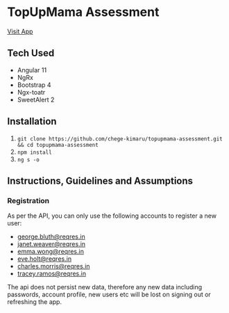 # TopUpMama Assessment

[Visit App](topupmamaassessment.netlify.app)

## Tech Used

- Angular 11
- NgRx
- Bootstrap 4
- Ngx-toatr
- SweetAlert 2

## Installation

1. `git clone https://github.com/chege-kimaru/topupmama-assessment.git && cd topupmama-assessment`
2. `npm install`
3. `ng s -o`

## Instructions, Guidelines and Assumptions

### Registration

As per the API, you can only use the following accounts to register a new user:

- george.bluth@reqres.in
- janet.weaver@reqres.in
- emma.wong@reqres.in
- eve.holt@reqres.in
- charles.morris@reqres.in
- tracey.ramos@reqres.in

The api does not persist new data, therefore any new data including passwords, account profile, new users etc will be lost on signing out or refreshing the app.
